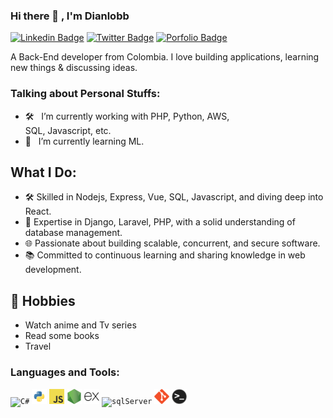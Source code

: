 ### Hi there 👋 , I'm Dianlobb


[![Linkedin Badge](https://img.shields.io/badge/-LinkedIn-0e76a8?style=flat-square&logo=Linkedin&logoColor=white)](https://www.linkedin.com/in/diana-loboa-69612a117)
[![Twitter Badge](https://img.shields.io/badge/-Twitter-00acee?style=flat-square&logo=Twitter&logoColor=white)](https://twitter.com/dianlobbTravel)
[![Porfolio Badge](https://img.shields.io/badge/-Portfolio-61DAFB)](https://dianaloboa.netlify.app/)

A Back-End developer from Colombia. I love building applications, learning new things & discussing ideas.

### Talking about Personal Stuffs:

- 🛠 &nbsp; I’m currently working with PHP, Python, AWS, <br />  SQL, Javascript, etc.
- 🚀 &nbsp; I’m currently learning ML.

## What I Do:
- 🛠   Skilled in Nodejs, Express, Vue, SQL, Javascript, and diving deep into React.
- 🔧   Expertise in Django, Laravel, PHP, with a solid understanding of database management.
- 🌐   Passionate about building scalable, concurrent, and secure software.
- 📚   Committed to continuous learning and sharing knowledge in web development.
## 📅 Hobbies
- Watch anime and Tv series
- Read some books
- Travel

### Languages and Tools:
<code><img height="24" src="https://seeklogo.com/images/C/c-sharp-c-logo-02F17714BA-seeklogo.com.png" alt="C#"></code>
<code><img height="24" src="https://raw.githubusercontent.com/github/explore/80688e429a7d4ef2fca1e82350fe8e3517d3494d/topics/python/python.png" alt="python"></code>
<code><img height="24" src="https://raw.githubusercontent.com/github/explore/80688e429a7d4ef2fca1e82350fe8e3517d3494d/topics/javascript/javascript.png" alt="javascript"></code>
<code><img height="24" src="https://raw.githubusercontent.com/github/explore/80688e429a7d4ef2fca1e82350fe8e3517d3494d/topics/nodejs/nodejs.png" alt="nodejs"></code>
<code><img height="24" src="https://raw.githubusercontent.com/devicons/devicon/master/icons/express/express-original.svg" alt="expressjs"></code>
<code><img height="24" src="https://www.pngfind.com/pngs/m/418-4183674_microsoft-sql-server-logo-sql-server-logo-svg.png" alt="sqlServer"></code>
<code><img height="24" src="https://raw.githubusercontent.com/devicons/devicon/master/icons/git/git-original.svg" alt="git"></code>
<code><img height="24" src="https://raw.githubusercontent.com/github/explore/80688e429a7d4ef2fca1e82350fe8e3517d3494d/topics/terminal/terminal.png" alt="terminal"></code>
<!--

- 📝 &nbsp; Checkout my [Resume](https://github.com/iampavangandhi/iampavangandhi/blob/master/resume.pdf).
**Dianlobb/dianlobb** is a ✨ _special_ ✨ repository because its `README.md` (this file) appears on your GitHub profile.

-->
